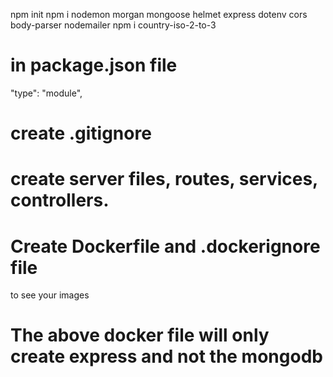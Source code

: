 npm init
npm i nodemon morgan mongoose helmet express
dotenv cors body-parser nodemailer
npm i country-iso-2-to-3

# in package.json file

"type": "module",

# create .gitignore

# create server files, routes, services, controllers.

# Create Dockerfile and .dockerignore file

<!-- Run the command -->

<!-- Building your image -->
<!-- docker build . -t <your username>/node-web-app -->

<!-- $ docker images --> to see your images

<!-- Run the image -->

<!-- docker run -p 49160:5000 -d <your username>/app_name -->

# The above docker file will only create express and not the mongodb

 <!-- Create docker-compose.yml -->
 <!-- and run the command docker-compose up -->
